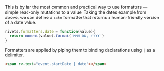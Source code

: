 This is by far the most common and practical way to use formatters — simple read-only mutations to a value. Taking the dates example from above, we can define a `date` formatter that returns a human-friendly version of a date value.

```javascript
rivets.formatters.date = function(value){
  return moment(value).format('MMM DD, YYYY')
}
```

Formatters are applied by piping them to binding declarations using `|` as a delimiter.

```html
<span rv-text="event.startDate | date"></span>
```
